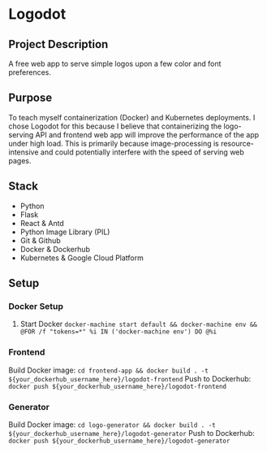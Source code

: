 # Logodot

## Project Description

A free web app to serve simple logos upon a few color and font preferences.

## Purpose

To teach myself containerization (Docker) and Kubernetes deployments. I chose Logodot for this because I believe that containerizing the logo-serving API and frontend web app will improve the performance of the app under high load. This is primarily because image-processing is resource-intensive and could potentially interfere with the speed of serving web pages.

## Stack

- Python
- Flask
- React & Antd
- Python Image Library (PIL)
- Git & Github
- Docker & Dockerhub
- Kubernetes & Google Cloud Platform

## Setup

### Docker Setup

1. Start Docker `docker-machine start default && docker-machine env && @FOR /f "tokens=*" %i IN ('docker-machine env') DO @%i`

### Frontend

Build Docker image: `cd frontend-app && docker build . -t ${your_dockerhub_username_here}/logodot-frontend`
Push to Dockerhub: `docker push ${your_dockerhub_username_here}/logodot-frontend`

### Generator

Build Docker image: `cd logo-generator && docker build . -t ${your_dockerhub_username_here}/logodot-generator`
Push to Dockerhub: `docker push ${your_dockerhub_username_here}/logodot-generator`